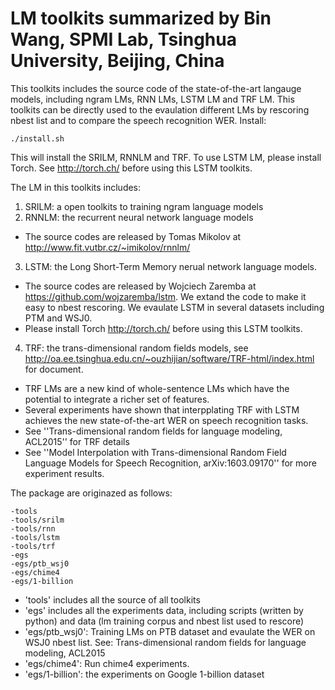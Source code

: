 # LM toolkits summarized by Bin Wang, SPMI Lab, Tsinghua University, Beijing, China
 
This toolkits includes the source code of the state-of-the-art langauge models, including ngram LMs, RNN LMs, LSTM LM and TRF LM. 
This toolkits can be directly used to the evaulation different LMs by rescoring nbest list and to compare the speech recognition WER.
Install:
```
./install.sh
```
This will install the SRILM, RNNLM and TRF.
To use LSTM LM, please install Torch. See http://torch.ch/ before using this LSTM toolkits.
 

The LM in this toolkits includes:

1. SRILM: a open toolkits to training ngram language models
2. RNNLM: the recurrent neural network language models
  * The source codes are released by Tomas Mikolov at http://www.fit.vutbr.cz/~imikolov/rnnlm/
3. LSTM: the Long Short-Term Memory nerual network language models. 
  * The source codes are released by Wojciech Zaremba at https://github.com/wojzaremba/lstm. We extand the code to make it easy to nbest rescoring. We evaulate LSTM in several datasets including PTM and WSJ0. 
  * Please install Torch http://torch.ch/ before using this LSTM toolkits.
4. TRF: the trans-dimensional random fields models, see http://oa.ee.tsinghua.edu.cn/~ouzhijian/software/TRF-html/index.html for document.
  * TRF LMs are a new kind of whole-sentence LMs which have the potential to integrate a richer set of features. 
  * Several experiments have shown that interpplating TRF with LSTM achieves the new state-of-the-art WER on speech recognition tasks.
  * See ''Trans-dimensional random fields for language modeling, ACL2015'' for TRF details
  * See ''Model Interpolation with Trans-dimensional Random Field Language Models for Speech Recognition, arXiv:1603.09170'' for more experiment results.


The package are originazed as follows:
```
-tools
-tools/srilm
-tools/rnn
-tools/lstm
-tools/trf
-egs
-egs/ptb_wsj0
-egs/chime4
-egs/1-billion
```

- 'tools' includes all the source of all toolkits
- 'egs' includes all the experiments data, including scripts (written by python) and data (lm training corpus and nbest list used to rescore)
- 'egs/ptb_wsj0': Training LMs on PTB dataset and evaulate the WER on WSJ0 nbest list. See: Trans-dimensional random fields for language modeling, ACL2015
- 'egs/chime4': Run chime4 experiments. 
- 'egs/1-billion': the experiments on Google 1-billion dataset
